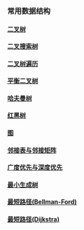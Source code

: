 ### 常用数据结构

#### [二叉树](./二叉树/README.md)

#### [二叉搜索树](./二叉搜索树/README.md)

#### [二叉树遍历](./二叉树遍历/README.md)

#### [平衡二叉树](./平衡二叉树/README.md)

#### [哈夫曼树](./哈夫曼树/README.md)

#### [红黑树](./红黑树/README.md)

#### [图](./图/README.md)

#### [邻接表与邻接矩阵](./邻接表与邻接矩阵/README.md)

#### [广度优先与深度优先](./广度优先与深度优先/README.md)

#### [最小生成树](./最小生成树/README.md)

#### [最短路径(Bellman-Ford)](./最短路径(Bellman-Ford)/README.md)

#### [最短路径(Dijkstra)](./最短路径(Dijkstra)/README.md)